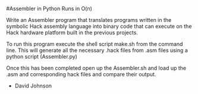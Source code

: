 #Assembler in Python
Runs in O(n)

Write an Assembler program that translates programs written in the
symbolic Hack assembly language into binary code that can execute on
the Hack hardware platform built in the previous projects.

To run this program execute the shell script make.sh from the command
line. This will generate all the necessary .hack files from .asm files using
a python script (Assembler.py)

Once this has been completed open up the Assembler.sh
and load up the .asm and corresponding hack files and compare their output.

- David Johnson
